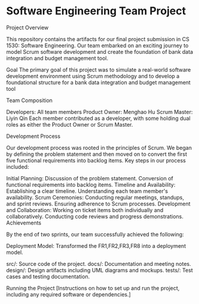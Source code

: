 # Software Engineering Team Project
Project Overview

This repository contains the artifacts for our final project submission in CS 1530: Software Engineering. Our team embarked on an exciting journey to model Scrum software development and create the foundation of bank data integration and budget management tool.

Goal
The primary goal of this project was to simulate a real-world software development environment using Scrum methodology and to develop a foundational structure for a bank data integration and budget management tool

Team Composition

Developers: All team members
Product Owner: Menghao Hu
Scrum Master: Liyin Qin
Each member contributed as a developer, with some holding dual roles as either the Product Owner or Scrum Master.

Development Process

Our development process was rooted in the principles of Scrum. We began by defining the problem statement and then moved on to convert the first five functional requirements into backlog items. Key steps in our process included:

Initial Planning:
Discussion of the problem statement.
Conversion of functional requirements into backlog items.
Timeline and Availability:
Establishing a clear timeline.
Understanding each team member's availability.
Scrum Ceremonies:
Conducting regular meetings, standups, and sprint reviews.
Ensuring adherence to Scrum processes.
Development and Collaboration:
Working on ticket items both individually and collaboratively.
Conducting code reviews and progress demonstrations.
Achievements

By the end of two sprints, our team successfully achieved the following:

Deployment Model: Transformed the FR1,FR2,FR3,FR8 into a deployment model.

src/: Source code of the project.
docs/: Documentation and meeting notes.
design/: Design artifacts including UML diagrams and mockups.
tests/: Test cases and testing documentation.

Running the Project
[Instructions on how to set up and run the project, including any required software or dependencies.]

